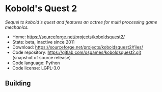 # Kobold's Quest 2

_Sequel to kobold's quest and features an octree for multi processing game mechanics._

- Home: https://sourceforge.net/projects/koboldsquest2/
- State: beta, inactive since 2011
- Download: https://sourceforge.net/projects/koboldsquest2/files/
- Code repository: https://gitlab.com/osgames/koboldsquest2.git (snapshot of source release)
- Code language: Python
- Code license: LGPL-3.0

## Building

